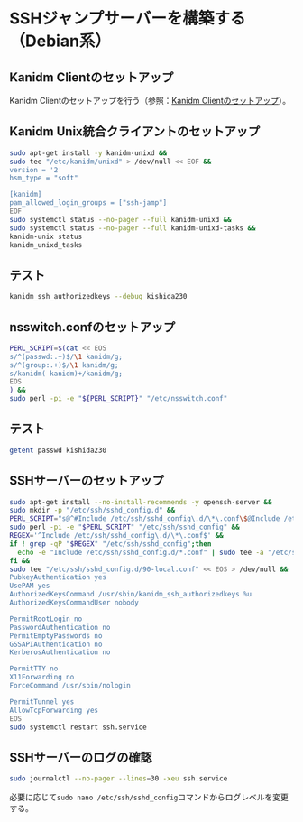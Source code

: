 # SSHジャンプサーバーを構築する（Debian系）
## Kanidm Clientのセットアップ
Kanidm Clientのセットアップを行う（参照：[Kanidm Clientのセットアップ](client-setup.md)）。

## Kanidm Unix統合クライアントのセットアップ
```bash
sudo apt-get install -y kanidm-unixd &&
sudo tee "/etc/kanidm/unixd" > /dev/null << EOF &&
version = '2'
hsm_type = "soft"

[kanidm]
pam_allowed_login_groups = ["ssh-jamp"]
EOF
sudo systemctl status --no-pager --full kanidm-unixd &&
sudo systemctl status --no-pager --full kanidm-unixd-tasks &&
kanidm-unix status
kanidm_unixd_tasks
```

## テスト
```bash
kanidm_ssh_authorizedkeys --debug kishida230
```

## nsswitch.confのセットアップ
```bash
PERL_SCRIPT=$(cat << EOS
s/^(passwd:.+)$/\1 kanidm/g;
s/^(group:.+)$/\1 kanidm/g;
s/kanidm( kanidm)+/kanidm/g;
EOS
) &&
sudo perl -pi -e "${PERL_SCRIPT}" "/etc/nsswitch.conf"
```

## テスト
```bash
getent passwd kishida230
```

## SSHサーバーのセットアップ
```bash
sudo apt-get install --no-install-recommends -y openssh-server &&
sudo mkdir -p "/etc/ssh/sshd_config.d" &&
PERL_SCRIPT="s@^#Include /etc/ssh/sshd_config\.d/\*\.conf\$@Include /etc/ssh/sshd_config.d/*.conf@g" &&
sudo perl -pi -e "$PERL_SCRIPT" "/etc/ssh/sshd_config" &&
REGEX='^Include /etc/ssh/sshd_config\.d/\*\.conf$' &&
if ! grep -qP "$REGEX" "/etc/ssh/sshd_config";then
  echo -e "Include /etc/ssh/sshd_config.d/*.conf" | sudo tee -a "/etc/ssh/sshd_config" > /dev/null
fi &&
sudo tee "/etc/ssh/sshd_config.d/90-local.conf" << EOS > /dev/null &&
PubkeyAuthentication yes
UsePAM yes
AuthorizedKeysCommand /usr/sbin/kanidm_ssh_authorizedkeys %u
AuthorizedKeysCommandUser nobody

PermitRootLogin no
PasswordAuthentication no
PermitEmptyPasswords no
GSSAPIAuthentication no
KerberosAuthentication no

PermitTTY no
X11Forwarding no
ForceCommand /usr/sbin/nologin

PermitTunnel yes
AllowTcpForwarding yes
EOS
sudo systemctl restart ssh.service
```

## SSHサーバーのログの確認
```bash
sudo journalctl --no-pager --lines=30 -xeu ssh.service
```
必要に応じて`sudo nano /etc/ssh/sshd_config`コマンドからログレベルを変更する。